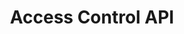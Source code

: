 ---
title: Access Control API
description: View available and active user permissions.
openAPISpec: https://raw.githubusercontent.com/AdobeDocs/experience-platform-apis/main/src/swagger-specs/access-control.yaml
keywords: 
  - Experience Platform
  - API Documentation
  - JavaScript
--- 